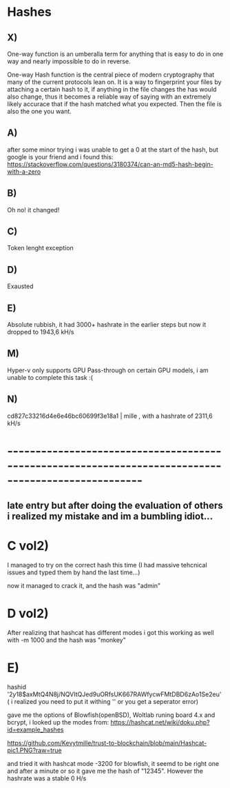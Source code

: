 # Hashes

## X)
One-way function is an umberalla term for anything that is easy to do in one way and nearly impossible to do in reverse.

One-way Hash function is the central piece of modern cryptography that many of the current protocols lean on. It is a way to fingerprint your files by attaching a certain hash to it, if anything in the file changes
the has would also change, thus it becomes a reliable way of saying with an extremely likely accurace that if the hash matched what you expected. Then the file is also the one you want.


## A)
  after some minor trying i was unable to get a 0 at the start of the hash, but google is your friend and i found this: https://stackoverflow.com/questions/3180374/can-an-md5-hash-begin-with-a-zero 

##  B)
  Oh no! it changed!

## C)
  Token lenght exception

## D)
  Exausted

## E)
  Absolute rubbish, it had 3000+ hashrate in the earlier steps but now it dropped to 1943,6 kH/s

## M)
  Hyper-v only supports GPU Pass-through on certain GPU models, i am unable to complete this task :(

## N)
  cd827c33216d4e6e46bc60699f3e18a1 | mille , with a hashrate of 2311,6 kH/s

# ----------------------------------------------------------------------------------------------------

## late entry but after doing the evaluation of others i realized my mistake and im a bumbling idiot...

# C vol2)
  I managed to try on the correct hash this time (I had massive tehcnical issues and typed them by hand the last time...) 

  now it managed to crack it, and the hash was "admin"

# D vol2)
  After realizing that hashcat has different modes i got this working as well with -m 1000 and the hash was "monkey"

# E) 
  hashid '$2y$18$axMtQ4N8j/NQVItQJed9uORfsUK667RAWfycwFMtDBD6zAo1Se2eu' ( i realized you need to put it withing '' or you get a seperator error)

  gave me the options of Blowfish(openBSD), Woltlab runing board 4.x and bcrypt, i looked up the modes from: https://hashcat.net/wiki/doku.php?id=example_hashes
  
  https://github.com/Kevytmille/trust-to-blockchain/blob/main/Hashcat-pic1.PNG?raw=true

  and tried it with hashcat mode -3200 for blowfish, it seemd to be right one and after a minute or so it gave me the hash of "12345". However the hashrate was a stable 0 H/s

